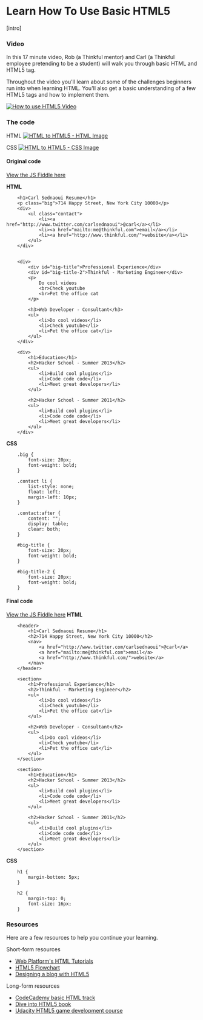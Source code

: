 # Learn How To Use Basic HTML5
[intro]

### Video
In this 17 minute video, Rob (a Thinkful mentor) and Carl (a Thinkful employee pretending to be a student) will walk you through basic HTML and HTML5 tag.

Throughout the video you'll learn about some of the challenges beginners run into when learning HTML. You'll also get a basic understanding of a few HTML5 tags and how to implement them.

[![How to use HTML5 Video](http://img.youtube.com/vi/4zZvQGRaQWQ/0.jpg)](http://www.youtube.com/watch?v=4zZvQGRaQWQ)

### The code

HTML
[![HTML to HTML5 - HTML Image](http://i.imgur.com/QLoWimz.png)](http://i.imgur.com/QLoWimz.png)

CSS
[![HTML to HTML5 - CSS Image](http://i.imgur.com/ETQrvTJ.png)](http://i.imgur.com/ETQrvTJ.png)

#### Original code

[View the JS Fiddle here](http://jsfiddle.net/carlsednaoui/759qz/)

__HTML__

        <h1>Carl Sednaoui Resume</h1>
        <p class="big">714 Happy Street, New York City 10000</p>
        <div>
            <ul class="contact">
                <li><a href="http://www.twitter.com/carlsednaoui">@carl</a></li>
                <li><a href="mailto:me@thinkful.com">email</a></li>
                <li><a href="http://www.thinkful.com/">website</a></li>
            </ul>
        </div>


        <div>
            <div id="big-title">Professional Experience</div>
            <div id="big-title-2">Thinkful - Marketing Engineer</div>
            <p>
                Do cool videos
                <br>Check youtube
                <br>Pet the office cat
            </p>
            
            <h3>Web Developer - Consultant</h3>
            <ul>
                <li>Do cool videos</li>
                <li>Check youtube</li>
                <li>Pet the office cat</li>
            </ul>
        </div>

        <div>
            <h1>Education</h1>
            <h2>Hacker School - Summer 2013</h2>
            <ul>
                <li>Build cool plugins</li>
                <li>Code code code</li>
                <li>Meet great developers</li>
            </ul>

            <h2>Hacker School - Summer 2011</h2>
            <ul>
                <li>Build cool plugins</li>
                <li>Code code code</li>
                <li>Meet great developers</li>
            </ul>
        </div>

__CSS__

        .big {
            font-size: 20px;
            font-weight: bold;
        }

        .contact li {
            list-style: none;
            float: left;
            margin-left: 10px;
        }

        .contact:after {
            content: "";
            display: table;
            clear: both;
        }

        #big-title {
            font-size: 20px;
            font-weight: bold;
        }

        #big-title-2 {
            font-size: 20px;
            font-weight: bold;
        }


#### Final code

[View the JS Fiddle here](http://jsfiddle.net/carlsednaoui/s2rJa/)
__HTML__ 

        <header>
            <h1>Carl Sednaoui Resume</h1>
            <h2>714 Happy Street, New York City 10000</h2>
            <nav>
                <a href="http://www.twitter.com/carlsednaoui">@carl</a> 
                <a href="mailto:me@thinkful.com">email</a> 
                <a href="http://www.thinkful.com/">website</a>
            </nav>
        </header>

        <section>
            <h1>Professional Experience</h1>
            <h2>Thinkful - Marketing Engineer</h2>
            <ul>
                <li>Do cool videos</li>
                <li>Check youtube</li>
                <li>Pet the office cat</li>
            </ul>
            
            <h2>Web Developer - Consultant</h2>
            <ul>
                <li>Do cool videos</li>
                <li>Check youtube</li>
                <li>Pet the office cat</li>
            </ul>
        </section>

        <section>
            <h1>Education</h1>
            <h2>Hacker School - Summer 2013</h2>
            <ul>
                <li>Build cool plugins</li>
                <li>Code code code</li>
                <li>Meet great developers</li>
            </ul>

            <h2>Hacker School - Summer 2011</h2>
            <ul>
                <li>Build cool plugins</li>
                <li>Code code code</li>
                <li>Meet great developers</li>
            </ul>
        </section>



__CSS__

        h1 {
            margin-bottom: 5px;
        }

        h2 {
            margin-top: 0;
            font-size: 16px;
        }

### Resources
Here are a few resources to help you continue your learning.

Short-form resources

- [Web Platform's HTML Tutorials](http://docs.webplatform.org/wiki/html/tutorials)
- [HTML5 Flowchart](http://html5doctor.com/downloads/h5d-sectioning-flowchart.png)
- [Designing a blog with HTML5](http://html5doctor.com/designing-a-blog-with-html5/)

Long-form resources

- [CodeCademy basic HTML track](http://www.codecademy.com/tracks/web)
- [Dive into HTML5 book](http://diveinto.html5doctor.com/)
- [Udacity HTML5 game development course](https://www.udacity.com/course/cs255)
